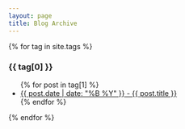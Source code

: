 ```yaml
---
layout: page
title: Blog Archive
---
```


{% for tag in site.tags %}
  <h3>{{ tag[0] }}</h3>
  <ul>
    {% for post in tag[1] %}
      <li><a href="/blog/{{ post.url }}">{{ post.date | date: "%B %Y" }} - {{ post.title }}</a></li>
    {% endfor %}
  </ul>
{% endfor %}
